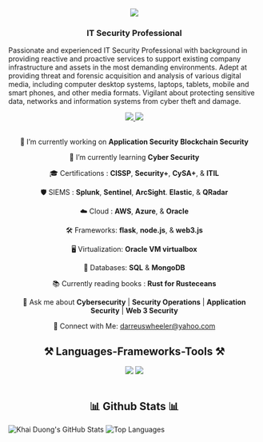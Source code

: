 <h1 align="center">
    <img src="https://readme-typing-svg.herokuapp.com/?font=Righteous&size=35&center=true&vCenter=true&width=500&height=70&duration=4000&lines=Hi+There+👋;+Welcome+to+my+Github;" />
</h1>
<h3 align="center">IT Security Professional </h3>

Passionate and experienced IT Security Professional with background in providing reactive and proactive services to support existing company infrastructure and assets in the most demanding environments. Adept at providing threat and forensic acquisition and analysis of various digital media, including computer desktop systems, laptops, tablets, mobile and smart phones, and other media formats. Vigilant about protecting sensitive data, networks and information systems from cyber theft and damage.

<div align="center"> 
  <a href="darreuswheeler@yahoo.com" target="_blank">
    <img src="https://img.shields.io/badge/Yahoo!-6001D2?style=for-the-badge&logo=Yahoo!&logoColor=white" target="_blank" />
  </a> 
  <a href="https://www.linkedin.com/in/darreuswheeler/" target="_blank">
    <img src="https://img.shields.io/badge/LinkedIn-0077B5?style=for-the-badge&logo=linkedin&logoColor=white" target="_blank" />
  </a>
</div>

<br> 

<div align="center">
 
🔭 I’m currently working on **Application Security**  **Blockchain Security** 
 
🌱 I’m currently learning **Cyber Security**

🎓 Certifications : **CISSP**, **Security+**, **CySA+**, & **ITIL**

🛡️ SIEMS :  **Splunk**, **Sentinel**, **ArcSight**. **Elastic**, & **QRadar**

☁️ Cloud : **AWS**, **Azure**, & **Oracle** 

🛠️ Frameworks: **flask**, **node.js**, & **web3.js**

🖥️ Virtualization: **Oracle VM virtualbox**

💾 Databases: **SQL** & **MongoDB**

📚 Currently reading books : **Rust for Rusteceans**

💬 Ask me about **Cybersecurity** | **Security Operations** | **Application Security** | **Web 3 Security**

📧 Connect with Me: [darreuswheeler@yahoo.com](https://www.linkedin.com/in/darreuswheeler/)

 </div>

<h2 align="center">⚒️ Languages-Frameworks-Tools ⚒️</h2>
<div align="center">
    <img src="https://skillicons.dev/icons?i=html,css,vscode,github" />
    <img src="https://skillicons.dev/icons?i=python,mysql," /><br>
</div>

<br/>



<h2 align="center">📊 Github Stats 📊</h2>

![Khai Duong's GitHub Stats](https://github-readme-stats.vercel.app/api?username=darwindeveloper901&show_icons=true&theme=radical)
![Top Languages](https://github-readme-stats.vercel.app/api/top-langs/?username=darwindeveloper901&show_icons=true&theme=radical)
